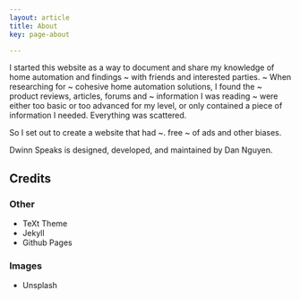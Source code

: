 ```yaml
---
layout: article
title: About
key: page-about

---
```

I started this website as a way to document and share my knowledge of home automation and findings ~ with friends and interested parties. ~ When researching for ~ cohesive home automation solutions, I found the ~ product reviews, articles, forums  and ~ information I was reading ~ were either too basic or too advanced for my level, or only contained a piece of information I needed. Everything was scattered.

So I set out to create a website that had ~.  free ~ of ads and other biases. 

Dwinn Speaks is designed, developed, and maintained by Dan Nguyen.

## Credits
### Other
- TeXt Theme
- Jekyll
- Github Pages
### Images
- Unsplash
